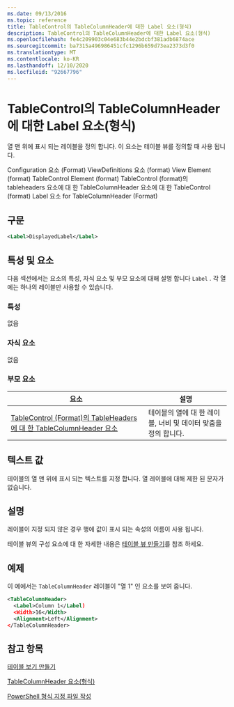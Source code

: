 ```yaml
---
ms.date: 09/13/2016
ms.topic: reference
title: TableControl의 TableColumnHeader에 대한 Label 요소(형식)
description: TableControl의 TableColumnHeader에 대한 Label 요소(형식)
ms.openlocfilehash: fe4c209903c04e683b44e2bdcbf381adb6874ace
ms.sourcegitcommit: ba7315a496986451cfc1296b659d73ea2373d3f0
ms.translationtype: MT
ms.contentlocale: ko-KR
ms.lasthandoff: 12/10/2020
ms.locfileid: "92667796"
---
```

# <a name="label-element-for-tablecolumnheader-for-tablecontrol-format"></a>TableControl의 TableColumnHeader에 대한 Label 요소(형식)

열 맨 위에 표시 되는 레이블을 정의 합니다. 이 요소는 테이블 뷰를 정의할 때 사용 됩니다.

Configuration 요소 (Format) ViewDefinitions 요소 (format) View Element (format) TableControl Element (format) TableControl (format)의 tableheaders 요소에 대 한 TableColumnHeader 요소에 대 한 TableControl (format) Label 요소 for TableColumnHeader (Format)

## <a name="syntax"></a>구문

```xml
<Label>DisplayedLabel</Label>

```

## <a name="attributes-and-elements"></a>특성 및 요소

다음 섹션에서는 요소의 특성, 자식 요소 및 부모 요소에 대해 설명 합니다 `Label` . 각 열에는 하나의 레이블만 사용할 수 있습니다.

### <a name="attributes"></a>특성

없음

### <a name="child-elements"></a>자식 요소

없음

### <a name="parent-elements"></a>부모 요소

|요소|설명|
|-------------|-----------------|
|[TableControl (Format)의 TableHeaders에 대 한 TableColumnHeader 요소](./tablecolumnheader-element-format.md)|테이블의 열에 대 한 레이블, 너비 및 데이터 맞춤을 정의 합니다.|

## <a name="text-value"></a>텍스트 값

테이블의 열 맨 위에 표시 되는 텍스트를 지정 합니다. 열 레이블에 대해 제한 된 문자가 없습니다.

## <a name="remarks"></a>설명

레이블이 지정 되지 않은 경우 행에 값이 표시 되는 속성의 이름이 사용 됩니다.

테이블 뷰의 구성 요소에 대 한 자세한 내용은 [테이블 뷰 만들기](./creating-a-table-view.md)를 참조 하세요.

## <a name="example"></a>예제

이 예에서는 `TableColumnHeader` 레이블이 "열 1" 인 요소를 보여 줍니다.

```xml
<TableColumnHeader>
  <Label>Column 1</Label)
  <Width>16</Width>
  <Alignment>Left</Alignment>
</TableColumnHeader>
```

## <a name="see-also"></a>참고 항목

[테이블 보기 만들기](./creating-a-table-view.md)

[TableColumnHeader 요소(형식)](./tablecolumnheader-element-format.md)

[PowerShell 형식 지정 파일 작성](./writing-a-powershell-formatting-file.md)
